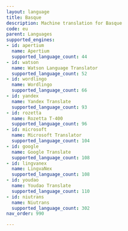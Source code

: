 ```yaml
---
layout: language
title: Basque
description: Machine translation for Basque
code: eu
parent: Languages
supported_engines:
- id: apertium
  name: Apertium
  supported_language_count: 44
- id: watson
  name: Watson Language Translator
  supported_language_count: 52
- id: wordlingo
  name: Wordlingo
  supported_language_count: 66
- id: yandex
  name: Yandex Translate
  supported_language_count: 93
- id: rozetta
  name: Rozetta T-400
  supported_language_count: 96
- id: microsoft
  name: Microsoft Translator
  supported_language_count: 104
- id: google
  name: Google Translate
  supported_language_count: 108
- id: lingvanex
  name: LingvaNex
  supported_language_count: 108
- id: youdao
  name: Youdao Translate
  supported_language_count: 110
- id: niutrans
  name: Niutrans
  supported_language_count: 302
nav_order: 990

---
```



